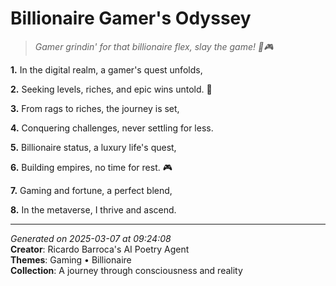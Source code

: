 # Billionaire Gamer's Odyssey

> *Gamer grindin' for that billionaire flex, slay the game! 💸🎮*

**1.** In the digital realm, a gamer's quest unfolds,


**2.** Seeking levels, riches, and epic wins untold. 💎


**3.** From rags to riches, the journey is set,


**4.** Conquering challenges, never settling for less.


**5.** Billionaire status, a luxury life's quest,


**6.** Building empires, no time for rest. 🎮


**7.** Gaming and fortune, a perfect blend,


**8.** In the metaverse, I thrive and ascend.



---

*Generated on 2025-03-07 at 09:24:08*  
**Creator**: Ricardo Barroca's AI Poetry Agent  
**Themes**: Gaming • Billionaire  
**Collection**: A journey through consciousness and reality